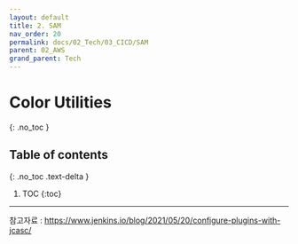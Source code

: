 ```yaml
---
layout: default
title: 2. SAM
nav_order: 20
permalink: docs/02_Tech/03_CICD/SAM
parent: 02_AWS
grand_parent: Tech
---
```


# Color Utilities
{: .no_toc }

## Table of contents
{: .no_toc .text-delta }

1. TOC
{:toc}

---

참고자료 : https://www.jenkins.io/blog/2021/05/20/configure-plugins-with-jcasc/
